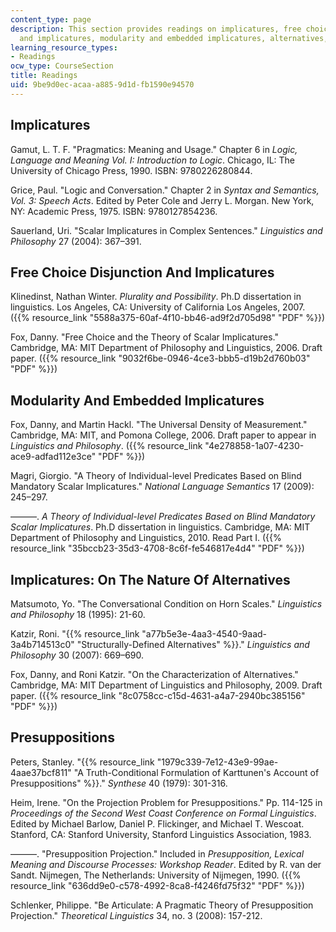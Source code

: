 ```yaml
---
content_type: page
description: This section provides readings on implicatures, free choice disjunction
  and implicatures, modularity and embedded implicatures, alternatives, and presuppositions.
learning_resource_types:
- Readings
ocw_type: CourseSection
title: Readings
uid: 9be9d0ec-acaa-a885-9d1d-fb1590e94570
---
```


Implicatures
------------

Gamut, L. T. F. "Pragmatics: Meaning and Usage." Chapter 6 in _Logic, Language and Meaning Vol. I: Introduction to Logic_. Chicago, IL: The University of Chicago Press, 1990. ISBN: 9780226280844.

Grice, Paul. "Logic and Conversation." Chapter 2 in _Syntax and Semantics, Vol. 3: Speech Acts_. Edited by Peter Cole and Jerry L. Morgan. New York, NY: Academic Press, 1975. ISBN: 9780127854236.

Sauerland, Uri. "Scalar Implicatures in Complex Sentences." _Linguistics and Philosophy_ 27 (2004): 367–391.

Free Choice Disjunction And Implicatures
----------------------------------------

Klinedinst, Nathan Winter. _Plurality and Possibility_. Ph.D dissertation in linguistics. Los Angeles, CA: University of California Los Angeles, 2007. ({{% resource_link "5588a375-60af-4f10-bb46-ad9f2d705d98" "PDF" %}})

Fox, Danny. "Free Choice and the Theory of Scalar Implicatures." Cambridge, MA: MIT Department of Philosophy and Linguistics, 2006. Draft paper. ({{% resource_link "9032f6be-0946-4ce3-bbb5-d19b2d760b03" "PDF" %}})

Modularity And Embedded Implicatures
------------------------------------

Fox, Danny, and Martin Hackl. "The Universal Density of Measurement." Cambridge, MA: MIT, and Pomona College, 2006. Draft paper to appear in _Linguistics and Philosophy_. ({{% resource_link "4e278858-1a07-4230-ace9-adfad112e3ce" "PDF" %}})

Magri, Giorgio. "A Theory of Individual-level Predicates Based on Blind Mandatory Scalar Implicatures." _National Language Semantics_ 17 (2009): 245–297.

———. _A Theory of Individual-level Predicates Based on Blind Mandatory Scalar Implicatures_. Ph.D dissertation in linguistics. Cambridge, MA: MIT Department of Philosophy and Linguistics, 2010. Read Part I. ({{% resource_link "35bccb23-35d3-4708-8c6f-fe546817e4d4" "PDF" %}})

Implicatures: On The Nature Of Alternatives
-------------------------------------------

Matsumoto, Yo. "The Conversational Condition on Horn Scales." _Linguistics and Philosophy_ 18 (1995): 21-60.

Katzir, Roni. "{{% resource_link "a77b5e3e-4aa3-4540-9aad-3a4b714513c0" "Structurally-Defined Alternatives" %}}." _Linguistics and Philosophy_ 30 (2007): 669–690.

Fox, Danny, and Roni Katzir. "On the Characterization of Alternatives." Cambridge, MA: MIT Department of Linguistics and Philosophy, 2009. Draft paper. ({{% resource_link "8c0758cc-c15d-4631-a4a7-2940bc385156" "PDF" %}})

Presuppositions
---------------

Peters, Stanley. "{{% resource_link "1979c339-7e12-43e9-99ae-4aae37bcf811" "A Truth-Conditional Formulation of Karttunen's Account of Presuppositions" %}}." _Synthese_ 40 (1979): 301-316.

Heim, Irene. "On the Projection Problem for Presuppositions." Pp. 114-125 in _Proceedings of the Second West Coast Conference on Formal Linguistics_. Edited by Michael Barlow, Daniel P. Flickinger, and Michael T. Wescoat. Stanford, CA: Stanford University, Stanford Linguistics Association, 1983.

———. "Presupposition Projection." Included in _Presupposition, Lexical Meaning and Discourse Processes: Workshop Reader_. Edited by R. van der Sandt. Nijmegen, The Netherlands: University of Nijmegen, 1990. ({{% resource_link "636dd9e0-c578-4992-8ca8-f4246fd75f32" "PDF" %}})

Schlenker, Philippe. "Be Articulate: A Pragmatic Theory of Presupposition Projection." _Theoretical Linguistics_ 34, no. 3 (2008): 157-212.